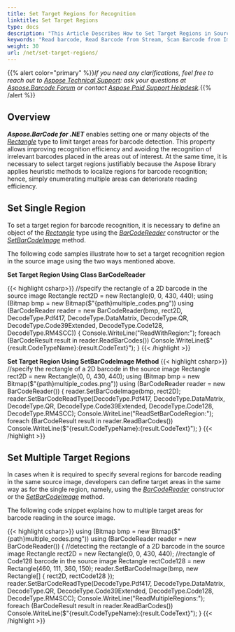 ```yaml
---
title: Set Target Regions for Recognition
linktitle: Set Target Regions
type: docs
description: "This Article Describes How to Set Target Regions in Source Image for Recognition"
keywords: "Read barcode, Read Barcode from Stream, Scan Barcode from Image, Many Barcodes in One Image, Read PDF417 Barcode, Barcode in WPF Project, Aspose.BarCode, Read Barcode C#"
weight: 30
url: /net/set-target-regions/
---
```


{{% alert color="primary" %}}*If you need any clarifications, feel free to reach out to [Aspose Technical Support](/barcode/net/technical-support/): ask your questions at [Aspose.Barcode Forum](https://forum.aspose.com/c/barcode/13) or contact [Aspose Paid Support Helpdesk](https://helpdesk.aspose.com/).*{{% /alert %}}

## **Overview**
***Aspose.BarCode for .NET*** enables setting one or many objects of the [*Rectangle*](https://docs.microsoft.com/dotnet/api/system.drawing.rectangle) type to limit target areas for barcode detection. This property allows improving recognition efficiency and avoiding the recognition of irrelevant barcodes placed in the areas out of interest. At the same time, it is necessary to select target regions justifiably because the Aspose library applies heuristic methods to localize regions for barcode recognition; hence, simply enumerating multiple areas can deteriorate reading efficiency.

## **Set Single Region**
To set a target region for barcode recognition, it is necessary to define an object of the [*Rectangle*](https://docs.microsoft.com/dotnet/api/system.drawing.rectangle) type using the [*BarCodeReader*](https://reference.aspose.com/barcode/net/aspose.barcode.barcoderecognition/barcodereader) constructor or the [*SetBarCodeImage*](https://reference.aspose.com/barcode/net/aspose.barcode.barcoderecognition.barcodereader/setbarcodeimage/methods/1) method.  
  
The following code samples illustrate how to set a target recognition region in the source image using the two ways mentioned above.

**Set Target Region Using Class BarCodeReader**

{{< highlight csharp>}}
//specify the rectangle of a 2D barcode in the source image
Rectangle rect2D = new Rectangle(0, 0, 430, 440);
using (Bitmap bmp = new Bitmap($"{path}multiple_codes.png"))
using (BarCodeReader reader = new BarCodeReader(bmp, rect2D, DecodeType.Pdf417, DecodeType.DataMatrix, DecodeType.QR,
    DecodeType.Code39Extended, DecodeType.Code128, DecodeType.RM4SCC))
{
    Console.WriteLine("ReadWithRegion:");
    foreach (BarCodeResult result in reader.ReadBarCodes())
        Console.WriteLine($"{result.CodeTypeName}:{result.CodeText}");
}
{{< /highlight >}}

**Set Target Region Using SetBarCodeImage Method**
{{< highlight csharp>}}
//specify the rectangle of a 2D barcode in the source image
Rectangle rect2D = new Rectangle(0, 0, 430, 440);
using (Bitmap bmp = new Bitmap($"{path}multiple_codes.png"))
using (BarCodeReader reader = new BarCodeReader())
{
    reader.SetBarCodeImage(bmp, rect2D);
    reader.SetBarCodeReadType(DecodeType.Pdf417, DecodeType.DataMatrix, DecodeType.QR, DecodeType.Code39Extended, DecodeType.Code128, DecodeType.RM4SCC);
    Console.WriteLine("ReadSetBarCodeRegion:");
    foreach (BarCodeResult result in reader.ReadBarCodes())
        Console.WriteLine($"{result.CodeTypeName}:{result.CodeText}");
}
{{< /highlight >}}

## **Set Multiple Target Regions**
In cases when it is required to specify several regions for barcode reading in the same source image, developers can define target areas in the same way as for the single region, namely, using the [*BarCodeReader*](https://reference.aspose.com/barcode/net/aspose.barcode.barcoderecognition/barcodereader) constructor or the [*SetBarCodeImage*](https://reference.aspose.com/barcode/net/aspose.barcode.barcoderecognition.barcodereader/setbarcodeimage/methods/1) method.  
  
The following code snippet explains how to multiple target areas for barcode reading in the source image.
  
{{< highlight csharp>}}
using (Bitmap bmp = new Bitmap($"{path}multiple_codes.png"))
using (BarCodeReader reader = new BarCodeReader())
{
    //detecting the rectangle of a 2D barcode in the source image
    Rectangle rect2D = new Rectangle(0, 0, 430, 440);
    //rectangle of Code128 barcode in the source image
    Rectangle rectCode128 = new Rectangle(460, 111, 360, 150);
    reader.SetBarCodeImage(bmp, new Rectangle[] { rect2D, rectCode128 });
    reader.SetBarCodeReadType(DecodeType.Pdf417, DecodeType.DataMatrix, DecodeType.QR, DecodeType.Code39Extended, DecodeType.Code128, DecodeType.RM4SCC);
    Console.WriteLine("ReadMultipleRegions:");
    foreach (BarCodeResult result in reader.ReadBarCodes())
        Console.WriteLine($"{result.CodeTypeName}:{result.CodeText}");
}
{{< /highlight >}}

